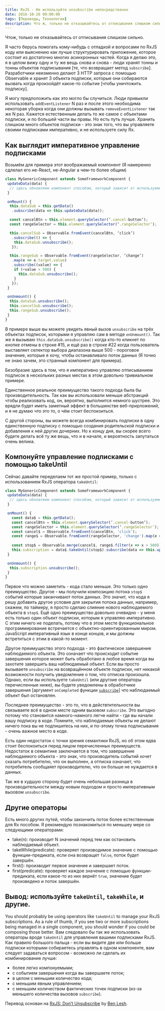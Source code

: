 ```yaml
---
title: RxJS - Не используйте unsubscribe непосредственно
date: 2016-10-26 00:00:00
tags: [Переводы, Технологии]
description: Что ж, только не отказывайтесь от отписывания слишком сильно.
---
```

Чтож, только не отказывайтесь от отписывания слишком сильно.

Я часто берусь помогать кому-нибудь с отладкой и вопросами по RxJS коду или выяснению как лучше структурировать приложение, которое состоит из достаточно многих асинхронных частей. Когда я делаю это, я в целом вижу одну и ту же вещь снова и снова - люди хранят тонны и тонны объектов подписывания [те, что возвращает метод `subscribe`]. Разработчики неизменно делают 3 HTTP запроса с помощью Observable и хранят 3 объекта подписки, которые они собираются вызвать когда произойдёт какое-то событие [чтобы уничтожить подписку].

Я могу предположить как это могло бы случиться. Люди привыкли использовать `addEventListener` N раз и после этого необходима некоторая уборка когда они должны вызывать `removeEventListener` так же N раз. Кажется естественным делать то же самое с объектами подписки, и по большей части вы правы. Но есть путь лучше. Хранить слишком много объектов подписки - это знак того, что вы управляете своими подписками императивно, и не используете силу Rx.

## Как выглядит императивное управление подписками

Возьмём для примера этот воображаемый компонент (Я намеренно сдлелал его не-React, не-Angular а чем-то более общим)

```js
class MyGenericComponent extends SomeFrameworkComponent {
 updateData(data) {
  // здесь обновляем компонент способом, который зависит от используемого фреймворка
 }

 onMount() {
  this.dataSub = this.getData()
   .subscribe(data => this.updateData(data));

  const cancelBtn = this.element.querySelector(‘.cancel-button’);
  const rangeSelector = this.element.querySelector(‘.rangeSelector’);

  this.cancelSub = Observable.fromEvent(cancelBtn, ‘click’)
   .subscribe(() => {
    this.dataSub.unsubscribe();
   });

  this.rangeSub = Observable.fromEvent(rangeSelector, ‘change’)
   .map(e => e.target.value)
   .subscribe((value) => {
    if (+value > 500) {
      this.dataSub.unsubscribe();
    }
   });
 }

 onUnmount() {
  this.dataSub.unsubscribe();
  this.cancelSub.unsubscribe();
  this.rangeSub.unsubscribe();
 }
}
```

В примере выше вы можете увидеть явный вызов `unsubscribe` на трёх объектах подписок, которыми я управляю сам в методе `onUnmount()`. Так же я вызываю `this.dataSub.unsubscribe()` когда кто-то кликнет по кнопке отмены в строке #15, и ещё раз в строке #22 когда пользователь выставляет селектор выбора диапазона выше 500 - пороговое значение, которые я хочу, чтобы останавливало поток данных (Я точно не знаю зачем, это странный компонент для примера).

Безобразие здесь в том, что я императивно управляю отписыванием подписок в нескольких разных местах в этом довольно тривиальном примере.

Единственное реальное преимущество такого подхода была бы производительность. Так как вы использовали меньше абстракций чтобы реализовать код, он, вероятно, выполнится немного шустрее. Это врядли будет иметь заметный эффект в большинстве веб-прирложений, и я не думаю что это то, о чём стоит беспокоиться.

С другой стороны, вы можете всегда комбинировать подписки в одну единственную подписку с помощью создания родительской подписки и добавления к ней других дочерних. Но к концу дня, вы скорее всего будете делать всё ту же вещь, что и в начале, и вероятность запутаться очень велика. 

## Компонуйте управление подписками с помощью takeUntil

Сейчас давайте переделаем тот же простой пример, только с использованием RxJS оператора `takeUntil`:

```js
class MyGenericComponent extends SomeFrameworkComponent {
 updateData(data) {
  // здесь обновляем компонент способом, который зависит от используемого фреймворка
 }

 onMount() {
   const data$ = this.getData();
   const cancelBtn = this.element.querySelector(‘.cancel-button’);
   const rangeSelector = this.element.querySelector(‘.rangeSelector’);
   const cancel$ = Observable.fromEvent(cancelBtn, 'click');
   const range$ = Observable.fromEvent(rangeSelector, 'change').map(e => e.target.value);
   
   const stop$ = Observable.merge(cancel$, range$.filter(x => x > 500))
   this.subscription = data$.takeUntil(stop$).subscribe(data => this.updateData(data));
 }

 onUnmount() {
  this.subscription.unsubscribe();
 }
}
```

Первое что можно заметить - кода стало меньше. Это только одно преимущество. Другое - мы получили композицию потока `stop$` событий которые заканчивают поток данных. Это значит, что кода я решу добавить другое условие для закрытия потока данных, например, скажем, по таймеру, я просто сделаю слияние нового наблюдаемого объекта в `stop$`. Ещё одно преимущество довольно очевидно - у меня есть только один объект подписки, которым я управляю императивно. С этим ничего не поделать, потому что в этом месте функциональное программирование встречается с объектно-ориентированным миром. JavaScript императивный язык в конце концов, и мы должны встретиться с этим в какой-то момент.

Другое преимущество этого подхода - это фактическое завершение наблюдаемого объекта. Это означает что происходит событие завершения которое может быть обработано в любое время когда вы захотите завершить ваш наблюдаемый объект. Если вы просто вызываете `unsubscribe` на возвращённом объекте подписки, нет никакой возможности получить уведомление о том, что отписка произошла. Однако, если вы используете `takeUntil` (или другоие операторы перечисленные ниже), вы будете уведомлены в обработчике завершения [аргумент `onCompleted` функции [`subscribe`](https://github.com/Reactive-Extensions/RxJS/blob/master/doc/api/core/operators/subscribe.md)] что наблюдаемый объект был остановлен. 

Последнее преимущество - это то, что в действтительности вы связываете всё в одном месте одним вызовом `subscribe`. Это выгодно потому что становится намного-намного легче найти - где вы начали вашу подписку в коде. Помните, что наблюдаемые объекты не делают ничего пока вы не подпишитесь на них, и по-этому точка подписывания - очень важное место в коде.

Есть один недостаток с точки зрения семантики RxJS, но об этом едва стоит беспокоиться перед лицом перечисленных преимуществ. Недостаток в семантике заключается в том, что завершение наблюдаемого объекта - это знак, что производитель событий хочет сказать потребителю, что он выполнен, а отписка означает, что потребитель сообщаяет производителю, что он больше не нуждается в данных.

Так же в худшую сторону будет очень небольшая разница в производительности между новым подходом и просто императивным вызовом `unsubscribe`.

## Другие операторы

Есть много других путей, чтобы закончить поток более естественным для Rx пособом. Я рекомендую познакомиться по меньшеу мере со следующими операторами: 

* take(n): производит N значений перед тем как остановить наблюдаемый объект.
* takeWhile(predicate): проверяет производимое значение с помощью функции-предиката, если она возвращет `false`, поток будет завершён.
* first(): производит первое значение и завершает поток.
* first(predicate): проверяет каждое значение с помощью функции-предиката, если какое-то из них вернёт `true`, значение будет произведено и поток завершён.

## Вывод: используйте `takeUntil`, `takeWhile`, и другие.

You should probably be using operators like `takeUntil` to manage your RxJS subscriptions. As a rule of thumb, if you see two or more subscriptions being managed in a single component, you should wonder if you could be composing those better.
Вам следовало бы так же использовать операторы вроде `takeUntil` для управления вашими подписками RxJS. Как правило большого пальца - если вы видите две или больше подписки которыми собираетесь управлять в одном компоненте, вам следует задаваться вопросом - возможно ли сделать их комбинирование лучше:

* более легко компонуемыми;
* с событием завершения когда вы завершаете поток;
* в целом с меньшим количество кода;
* с меньшим явным управлением;
* с меньшим количеством фактических точек подписки (из-за меньшего количества вызовов `subscribe`).

Перевод основан на <a target="_blank" href="https://medium.com/@benlesh/rxjs-dont-unsubscribe-6753ed4fda87">RxJS: Don’t Unsubscribe</a> by <a target="_blank" href="https://medium.com/@benlesh">Ben Lesh</a>.
